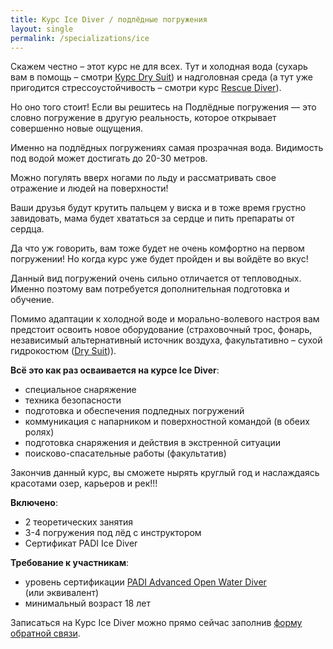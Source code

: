 ```yaml
---
title: Курс Ice Diver / подлёдные погружения
layout: single
permalink: /specializations/ice
---
```


Скажем честно – этот курс не для всех. Тут и холодная вода (сухарь вам в помощь – смотри [Курс Dry Suit](/drysuit)) и надголовная среда (а тут уже пригодится стрессоустойчивость – смотри курс [Rescue Diver](/rescue)). 

Но оно того стоит! Если вы решитесь на Подлёдные погружения — это словно погружение в другую реальность, которое открывает совершенно новые ощущения.

Именно на подлёдных погружениях самая прозрачная вода. Видимость под водой может достигать до 20-30 метров.

Можно погулять вверх ногами по льду и рассматривать свое отражение и людей на поверхности! 

Ваши друзья будут крутить пальцем у виска и в тоже время грустно завидовать, мама будет хвататься за сердце и пить препараты от сердца. 

Да что уж говорить, вам тоже будет не очень комфортно на первом погружении! Но когда курс уже будет пройден и вы войдёте во вкус! 

Данный вид погружений очень сильно отличается от тепловодных. Именно поэтому вам потребуется дополнительная подготовка и обучение. 

Помимо адаптации к холодной воде и морально-волевого настроя вам предстоит освоить новое оборудование (страховочный трос, фонарь, независимый альтернативный источник воздуха, факультативно – сухой гидрокостюм ([Dry Suit](/drysuit))). 

**Всё это как раз осваивается на курсе Ice Diver**:
* специальное снаряжение
* техника безопасности
* подготовка и обеспечения подледных погружений 
* коммуникация с напарником и поверхностной командой (в обеих ролях)
* подготовка снаряжения и действия в экстренной ситуации
* поисково-спасательные работы (факультатив)

Закончив данный курс, вы сможете нырять круглый год и наслаждаясь красотами озер, карьеров и рек!!!

**Включено**:
* 2 теоретических занятия
* 3-4 погружения под лёд с инструктором
* Сертификат PADI Ice Diver

**Требование к участникам**:
* уровень сертификации [PADI Advanced Open Water Diver](/aowd) (или эквивалент)
* минимальный возраст 18 лет

Записаться на Курс Ice Diver можно прямо сейчас заполнив [форму обратной связи](/feedback/).
